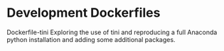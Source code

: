 # Development Dockerfiles

Dockerfile-tini
Exploring the use of tini and reproducing a full Anaconda python installation 
and adding some additional packages.

